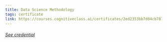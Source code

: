 ```yaml
---
title: Data Science Methodology
tags: certificate
link: https://courses.cognitiveclass.ai/certificates/2ed2353bb7d04cb787d0222edd681e6d
---
```


<h6><a class='decor' href="{{page.link}}">See credential</a></h6>




